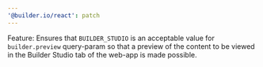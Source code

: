 ```yaml
---
'@builder.io/react': patch
---
```


Feature: Ensures that `BUILDER_STUDIO` is an acceptable value for `builder.preview` query-param so that a preview of the content to be viewed in the Builder Studio tab of the web-app is made possible.
